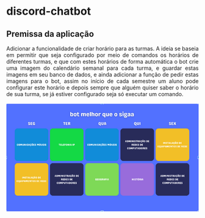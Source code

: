 # discord-chatbot

## Premissa da aplicação

<div align="justify">
	Adicionar a funcionalidade de criar horário para as turmas. A ideia se baseia em permitir que seja configurado por meio de comandos os horários de diferentes turmas, e que com estes horários de forma automática o bot crie uma imagem do calendário semanal para cada turma, e guardar estas imagens em seu banco de dados, e ainda adicionar a função de pedir estas imagens para o bot, assim no início de cada semestre um aluno pode configurar este horário e depois sempre que alguém quiser saber o horário de sua turma, se já estiver configurado seja só executar um comando.
</div>
<br>

<div align="center">
<img src="./img/imagemConceito.png">
</div>
